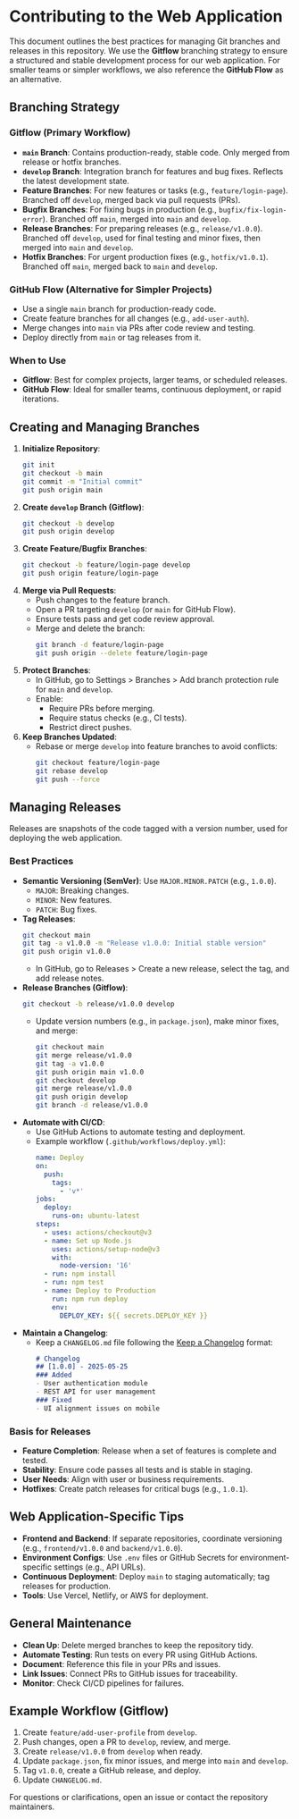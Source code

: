 # Contributing to the Web Application

This document outlines the best practices for managing Git branches and releases in this repository. We use the **Gitflow** branching strategy to ensure a structured and stable development process for our web application. For smaller teams or simpler workflows, we also reference the **GitHub Flow** as an alternative.

## Branching Strategy

### Gitflow (Primary Workflow)
- **`main` Branch**: Contains production-ready, stable code. Only merged from release or hotfix branches.
- **`develop` Branch**: Integration branch for features and bug fixes. Reflects the latest development state.
- **Feature Branches**: For new features or tasks (e.g., `feature/login-page`). Branched off `develop`, merged back via pull requests (PRs).
- **Bugfix Branches**: For fixing bugs in production (e.g., `bugfix/fix-login-error`). Branched off `main`, merged into `main` and `develop`.
- **Release Branches**: For preparing releases (e.g., `release/v1.0.0`). Branched off `develop`, used for final testing and minor fixes, then merged into `main` and `develop`.
- **Hotfix Branches**: For urgent production fixes (e.g., `hotfix/v1.0.1`). Branched off `main`, merged back to `main` and `develop`.

### GitHub Flow (Alternative for Simpler Projects)
- Use a single `main` branch for production-ready code.
- Create feature branches for all changes (e.g., `add-user-auth`).
- Merge changes into `main` via PRs after code review and testing.
- Deploy directly from `main` or tag releases from it.

### When to Use
- **Gitflow**: Best for complex projects, larger teams, or scheduled releases.
- **GitHub Flow**: Ideal for smaller teams, continuous deployment, or rapid iterations.

## Creating and Managing Branches
1. **Initialize Repository**:
   ```bash
   git init
   git checkout -b main
   git commit -m "Initial commit"
   git push origin main
   ```
2. **Create `develop` Branch (Gitflow)**:
   ```bash
   git checkout -b develop
   git push origin develop
   ```
3. **Create Feature/Bugfix Branches**:
   ```bash
   git checkout -b feature/login-page develop
   git push origin feature/login-page
   ```
4. **Merge via Pull Requests**:
   - Push changes to the feature branch.
   - Open a PR targeting `develop` (or `main` for GitHub Flow).
   - Ensure tests pass and get code review approval.
   - Merge and delete the branch:
     ```bash
     git branch -d feature/login-page
     git push origin --delete feature/login-page
     ```
5. **Protect Branches**:
   - In GitHub, go to Settings > Branches > Add branch protection rule for `main` and `develop`.
   - Enable:
     - Require PRs before merging.
     - Require status checks (e.g., CI tests).
     - Restrict direct pushes.
6. **Keep Branches Updated**:
   - Rebase or merge `develop` into feature branches to avoid conflicts:
     ```bash
     git checkout feature/login-page
     git rebase develop
     git push --force
     ```

## Managing Releases
Releases are snapshots of the code tagged with a version number, used for deploying the web application.

### Best Practices
- **Semantic Versioning (SemVer)**: Use `MAJOR.MINOR.PATCH` (e.g., `1.0.0`).
  - `MAJOR`: Breaking changes.
  - `MINOR`: New features.
  - `PATCH`: Bug fixes.
- **Tag Releases**:
  ```bash
  git checkout main
  git tag -a v1.0.0 -m "Release v1.0.0: Initial stable version"
  git push origin v1.0.0
  ```
  - In GitHub, go to Releases > Create a new release, select the tag, and add release notes.
- **Release Branches (Gitflow)**:
  ```bash
  git checkout -b release/v1.0.0 develop
  ```
  - Update version numbers (e.g., in `package.json`), make minor fixes, and merge:
    ```bash
    git checkout main
    git merge release/v1.0.0
    git tag -a v1.0.0
    git push origin main v1.0.0
    git checkout develop
    git merge release/v1.0.0
    git push origin develop
    git branch -d release/v1.0.0
    ```
- **Automate with CI/CD**:
  - Use GitHub Actions to automate testing and deployment.
  - Example workflow (`.github/workflows/deploy.yml`):
    ```yaml
    name: Deploy
    on:
      push:
        tags:
          - 'v*'
    jobs:
      deploy:
        runs-on: ubuntu-latest
    steps:
      - uses: actions/checkout@v3
      - name: Set up Node.js
        uses: actions/setup-node@v3
        with:
          node-version: '16'
      - run: npm install
      - run: npm test
      - name: Deploy to Production
        run: npm run deploy
        env:
          DEPLOY_KEY: ${{ secrets.DEPLOY_KEY }}
    ```
- **Maintain a Changelog**:
  - Keep a `CHANGELOG.md` file following the [Keep a Changelog](https://keepachangelog.com/) format:
    ```markdown
    # Changelog
    ## [1.0.0] - 2025-05-25
    ### Added
    - User authentication module
    - REST API for user management
    ### Fixed
    - UI alignment issues on mobile
    ```

### Basis for Releases
- **Feature Completion**: Release when a set of features is complete and tested.
- **Stability**: Ensure code passes all tests and is stable in staging.
- **User Needs**: Align with user or business requirements.
- **Hotfixes**: Create patch releases for critical bugs (e.g., `1.0.1`).

## Web Application-Specific Tips
- **Frontend and Backend**: If separate repositories, coordinate versioning (e.g., `frontend/v1.0.0` and `backend/v1.0.0`).
- **Environment Configs**: Use `.env` files or GitHub Secrets for environment-specific settings (e.g., API URLs).
- **Continuous Deployment**: Deploy `main` to staging automatically; tag releases for production.
- **Tools**: Use Vercel, Netlify, or AWS for deployment.

## General Maintenance
- **Clean Up**: Delete merged branches to keep the repository tidy.
- **Automate Testing**: Run tests on every PR using GitHub Actions.
- **Document**: Reference this file in your PRs and issues.
- **Link Issues**: Connect PRs to GitHub issues for traceability.
- **Monitor**: Check CI/CD pipelines for failures.

## Example Workflow (Gitflow)
1. Create `feature/add-user-profile` from `develop`.
2. Push changes, open a PR to `develop`, review, and merge.
3. Create `release/v1.0.0` from `develop` when ready.
4. Update `package.json`, fix minor issues, and merge into `main` and `develop`.
5. Tag `v1.0.0`, create a GitHub release, and deploy.
6. Update `CHANGELOG.md`.

For questions or clarifications, open an issue or contact the repository maintainers.
